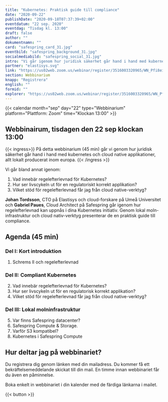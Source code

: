 ```yaml
---
title: "Kubernetes: Praktisk guide till compliance"
date: "2020-09-22"
publishDate: "2020-09-18T07:37:39+02:00"
eventdatum: "22 sep. 2020"
eventdag: "Tisdag kl. 13:00"
draft: false
author: ""
dokumentnamn: ""
card: "safespring_card_31.jpg"
eventbild: "safespring_background_31.jpg"
socialmediabild: "safespring_social_31.jpg"
intro: "Vi går igenom hur juridisk säkerhet går hand i hand med kubernetes och cloud native applikationer"
partner: "elastisys.svg"
link: "https://us02web.zoom.us/webinar/register/3516003320965/WN_Pfi8eiuASUeCgOSWRneZqw"
section: Webbinarium
knapp: "Registrera"
english: ""
formid: ""
explorer: "https://us02web.zoom.us/webinar/register/3516003320965/WN_Pfi8eiuASUeCgOSWRneZqw"
---
```


{{< calendar month="sep" day="22" type="Webbinarium" platform="Plattform: Zoom" time="Klockan 13:00" >}}

## Webbinairum, tisdagen den 22 sep klockan 13:00

{{< ingress>}}
På detta webbinarium (45 min) går vi genom hur juridisk säkerhet går hand i hand med kubernetes och cloud native applikationer, allt lokalt producerat inom europa.
{{< /ingress >}}

Vi går bland annat igenom:

1. Vad innebär regelefterlevnad för Kubernetes?
2. Hur ser livscykeln ut för en regulatoriskt korrekt applikation?
3. Vilket stöd för regelefterlevnad får jag från cloud native-verktyg?

**Johan Tordsson**, CTO på Elastisys och cloud-forskare på Umeå Universitet och **Gabriel Paues**, Cloud Architect på Safespring går igenom hur regelefterlevnad kan uppnås i dina Kubernetes initiativ. Genom lokal moln-infrastruktur och cloud nativ-verktyg presenterar de en praktisk guide till compliance.

## Agenda (45 min)
### Del I: Kort introduktion
1. Schrems II och regelefterlevnad

### Del II: Compliant Kubernetes

2. Vad innebär regelefterlevnad för Kubernetes?
3. Hur ser livscykeln ut för en regulatorisk korrekt applikation?
4. Vilket stöd för regelefterlevnad får jag från cloud native-verktyg?

### Del III: Lokal molninfrastruktur

5. Var finns Safespring datacenter?
6. Safespring Compute & Storage.
7. Varför S3 kompatibel?
8. Kubernetes i Safespring Compute

## Hur deltar jag på webbinariet?
Du registrera dig genom länken med din mailadress. Du kommer få ett bekräftelsemeddelande skickat till din mail. En timme innan webbinariet får du även en påminnelse.

Boka enkelt in webbinariet i din kalender med de färdiga länkarna i mailet.

{{< button >}}
